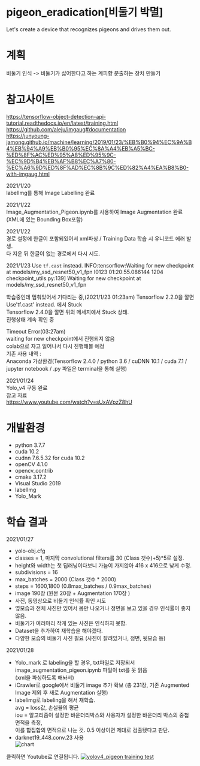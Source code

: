 # pigeon_eradication[비둘기 박멸]
Let's create a device that recognizes pigeons and drives them out.  
  
# 계획
비둘기 인식 -> 비둘기가 싫어한다고 하는 계피향 분출하는 장치 만들기  
  
# 참고사이트  
https://tensorflow-object-detection-api-tutorial.readthedocs.io/en/latest/training.html  
https://github.com/aleju/imgaug#documentation  
https://junyoung-jamong.github.io/machine/learning/2019/01/23/%EB%B0%94%EC%9A%B4%EB%94%A9%EB%B0%95%EC%8A%A4%EB%A5%BC-%ED%8F%AC%ED%95%A8%ED%95%9C-%EC%9D%B4%EB%AF%B8%EC%A7%80-%EC%A6%9D%ED%8F%AD%EC%8B%9C%ED%82%A4%EA%B8%B0-with-imgaug.html  

  
2021/1/20  
labelImg를 통해 Image Labelling 완료

2021/1/22  
Image_Augmentation_Pigeon.ipynb를 사용하여 Image Augmentation 완료  
(XML에 있는 Bounding Box포함)  

2021/1/22  
경로 설정에 한글이 포함되있어서 xml파싱 / Training Data 학습 시 유니코드 에러 발생.  
다 지운 뒤 한글이 없는 경로에서 다시 시도.  
  
2021/1/23
Use `tf.cast` instead.
INFO:tensorflow:Waiting for new checkpoint at models/my_ssd_resnet50_v1_fpn
I0123 01:20:55.086144  1204 checkpoint_utils.py:139] Waiting for new checkpoint at models/my_ssd_resnet50_v1_fpn

학습중인데 멈춰있어서 기다리는 중,(2021/1/23 01:23am)
Tensorflow 2.2.0을 깔면 Use'tf.cast' instead. 에서 Stuck  
Tensorflow 2.4.0을 깔면 위의 메세지에서 Stuck 상태.  
진행상태 계속 확인 중  
  
Timeout Error(03:27am)  
waiting for new checkpoint에서 진행되지 않음  
colab으로 자고 일어나서 다시 진행해볼 예정  
기존 사용 내역 :  
Anaconda 가상환경(Tensorflow 2.4.0 / python 3.6 / cuDNN 10.1 / cuda 7.1 / jupyter notebook / .py 파일은 terminal을 통해 실행)  
  
2021/01/24  
Yolo_v4 구동 완료  
참고 자료  
https://www.youtube.com/watch?v=sUxAVpzZ8hU  
  
# 개발환경 
- python 3.7.7  
- cuda 10.2  
- cudnn 7.6.5.32 for cuda 10.2  
- openCV 4.1.0  
- opencv_contrib  
- cmake 3.17.2  
- Visual Studio 2019  
- labelImg  
- Yolo_Mark  
  
# 학습 결과  
2021/01/27  
- yolo-obj.cfg  
- classes = 1, 마지막 convolutional filters를 30 (Class 갯수)+5)*5로 설정.  
- height와 width는 첫 딥러닝이다보니 가늠이 가지않아 416 x 416으로 낮게 수정.
- subdivisions = 16  
- max_batches = 2000 (Class 갯수 * 2000)  
- steps = 1600,1800 (0.8max_batches / 0.9max_batches)  
- image 190장 (원본 20장 + Augmentation 170장 )  
- 사진, 동영상으로 비둘기 인식률 확인 시도  
- 옆모습과 전체 사진만 있어서 몸만 나오거나 정면을 보고 있을 경우 인식률이 좋지 않음.  
- 비둘기가 여러마리 작게 있는 사진은 인식하지 못함.  
- Dataset을 추가하여 재학습을 해야겠다.  
- 다양한 모습의 비둘기 사진 필요 (사진이 잘려있거나, 정면, 뒷모습 등)  
  
2021/01/28  
- Yolo_mark 로 labeling을 할 경우, txt파일로 저장되서 image_augmentation_pigeon.ipynb 파일이 txt를 못 읽음  
(xml을 파싱하도록 해놔서)  
- iCrawler로 google에서 비둘기 image 추가 확보 (총 231장, 기존 Augmented Image 제외 후 새로 Augmentation 실행)  
- labelimg로 labeling을 해서 재학습.  
avg = loss값, 손실율의 평균  
iou = 알고리즘이 설정한 바운더리박스와 사용자가 설정한 바운더리 박스의 중첩 면적을 측정,  
이를 합집합의 면적으로 나눈 것. 0.5 이상이면 제대로 검출됐다고 판단.  
- darknet19_448.conv.23 사용  
![chart](https://user-images.githubusercontent.com/68323158/106037743-6c5cd800-611a-11eb-9230-7626a0dcdbe7.png)  
  
클릭하면 Youtube로 연결됩니다.
[![yolov4_pigeon training test](http://img.youtube.com/vi/AHaGocULVMA/0.jpg)](https://youtu.be/AHaGocULVMA?t=0s) 
